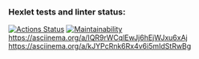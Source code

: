 ### Hexlet tests and linter status:
[![Actions Status](https://github.com/MariaRegin/python-project-49/workflows/hexlet-check/badge.svg)](https://github.com/MariaRegin/python-project-49/actions)
[![Maintainability](https://api.codeclimate.com/v1/badges/d27e6bb872a8a06aad89/maintainability)](https://codeclimate.com/github/MariaRegin/python-project-49/maintainability)
https://asciinema.org/a/IQR9rWCqlEwJj6hEjWJxu6xAj
https://asciinema.org/a/kJYPcRnk6Rx4v6i5mIdStRwBg
